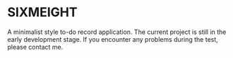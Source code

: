 # SIXMEIGHT
A minimalist style to-do record application. The current project is still in the early development stage. If you encounter any problems during the test, please contact me.
